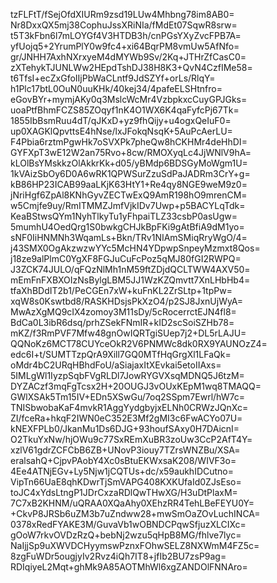 tzFLFtT/fSejOfdXIURm9zsd19LUw4Mhbng78im8AB0=
Nr8DxxQX5mj38CophuJssXRiNIa/fMdEt07SqwR8srw=
t5T3kFbn6l7mLOYGf4V3HTDB3h/cnPGsYXyZvcFPB7A=
yfUojq5+2YrumPlY0w9fc4+xi64BqrPM8vmUw5AfNfo=
gr/JNHH7AxhNXrxyeM4dMYWb9Sv/2Kq+JTHrZfCasC0=
zXTehykTJUNLWw2HEpdTshDJ38H8K3+QvN4CzfIMe58=
t6TfsI+ecZxGfoIIjPbWaCLntf9JdSZYf+orLs/RlqY=
h1Plc17btL0OuN0uuKHk/40kej34/4pafeELSHtnfro=
eGovBYr+mymjAKy0q3MslcWcMr4VzbpkxcCuyGPJGks=
uoaPtfBhmFCZS85ZOqyf1nK4O1WX6K4qaFyfcPj67Tk=
1855IbBsmRuu4dT/qJKxD+yz9fhQijy+u4ogxQeIuF0=
up0XAGKlQpvttsE4hNse/lxJFokqNsqK+5AuPcAerLU=
F4Pbia6rztmPgwHk7oSVXPk7pheQw8hCKHMr4deHhDI=
GYFXpT3wE12W2an75Rvo+8cw/RMOXyqLc4JjWNlV9hA=
kLOlBsYMskkzOlAkkrKk+d05/yBMdp6BDSGyMoWgm1U=
1kVAizSbOy6D0A6wRK1QPWSurZzuSdPaJADRm3CrY+g=
kB86HP23ICAB99aaLKjK63HtY1+Re4qy8NGE9weM9z0=
jNriHgf6ZpAl8KNhGyvZECTwExQ9AmR198hO9mrenCM=
w5Cmjfe9uy/RmITMMZJmfVjkIDv7Uwp+p5BACYLqTdk=
KeaBStwsQYm1NyhTlkyTu1yFhpaiTLZ33csbP0asUgw=
5mumhU4OedQrg1S0bwkgCHJkBpFKi9gAtBfiA9dM1yo=
sNF0IiHNMNh3WqamLs+Bkn/TRv1NIAmSMiqRryWgO/4=
j43SMX0OgAkzwzwYYc5McHN4YDpwpSnpeyMzmxt8Qos=
j18ze9alPlmC0YgXF8FGJuCuFcPoz5qMJ80fGI2RWPQ=
J3ZCK74JULO/qFQzNlMh1nM59ftZDjdQCLTWW4AXV50=
mEmFnFXBXOIzNsBylgLBM5JJ1WzKZQmvtt7XnLHbHb4=
tfaXhBDdIT2b1/PeCGEn7xW+kuFnKL2ZrSLtp+1tpPw=
xqW8s0Kswtbd8/RASKHDsjsPkXzO4/p2SJ8JxnUjWyA=
MwAzXgMQ9cIX4zomoy3M11sDy/5cRocerrctEJN4fl8=
BdCa0L3ibR6dsq/prhZSekFNmIR+kID2scSoiSZHb78=
mKZ/f3RmPVF7Mfw48gnOwIQRTgiSUep7j2+DL5rLAJU=
QQNoKz6MCT78CUYceOkR2V6PNMWc8dk0RX9YAUNOzZ4=
edc6I+t/SUMTTzpQrA9Xill7GQ0MTfHqGrgXl1LFaQk=
oMdr4bC2URqHBhdFoU/aSiajaxItXEvkai5etoIIAxs=
5IMLgWl1IyzpSqbFVgRLDl7JowRYGVXsqMDNQ5J6tzM=
DYZACzf3mqFgTcsx2H+20OUGJ3vOUxKEpM1wq8TMAQQ=
GWlXSAk5Tm15IV+EDn5XSwGu/7oq2SSpm7Ewrl/hW7c=
TNISbwobaKaF4mvkR1AggYydgbyjxELNh0CRWzJQnXc=
ZI/fceRa+hkqF2IWN0eC352E3Mf2gMI3c6FwACYo07U=
kNEXFPLb0/JkanMu1Ds6DJG+93houfSAxy0H7DAicnI=
O2TkuYxNw/hjOWu9c77SxREmXuBR3zoUw3CcP2AfT4Y=
xzlV61gdrZCFCbB6ZB+UNovP3iouy7TZrsWNZBu/XSA=
eralsahQ+CjpvPAobY4Xc0sBtuEKWxsaK208/WIVF3o=
4Ee4ATNjEGv+Ly5Njw1jCQTUs+dc/x59aukhIDCutno=
VipTn66UaE8qhKDwrTjSmVAPG408KXKUfaId0ZJsEso=
toJC4xYdsLtngP1JDrCxzaRDlQwTHwXG/H3uDtPlaxM=
7C7xB2KHNM/uQRAA0XQaAhy0XEhzRR4TehLBeFEYU0Y=
+CkvP8JRSb6uZM3b7uZndww28+mwSmOaZOvLuchINCA=
0378xRedFYAKE3M/GuvaVb1wOBNDCPqwSfjuzXLCIXc=
gOoW7rkvOVDzRzQ+bebNj2wzu5qHpB8MG/fhlve7lyc=
NaIjjSp9uXWVDCHyymswPznxFOhwSELZ8NXWmM4FZ5c=
8zgFuWDr5ougjyIv2Rvz4iQh7IT8+jfIb2BU7zsP9ag=
RDIqiyeL2Mqt+ghMk9A85AOTMhWl6xgZANDOlFNNAro=
